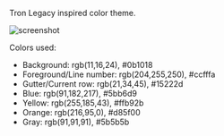 Tron Legacy inspired color theme.

![screenshot](https://raw.github.com/mhallendal/tron-legacy-theme/master/screenshot.png)

Colors used:
* Background: rgb(11,16,24), #0b1018
* Foreground/Line number: rgb(204,255,250), #ccfffa
* Gutter/Current row: rgb(21,34,45), #15222d
* Blue: rgb(91,182,217), #5bb6d9
* Yellow: rgb(255,185,43), #ffb92b
* Orange: rgb(216,95,0), #d85f00
* Gray: rgb(91,91,91), #5b5b5b
